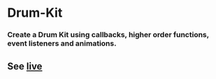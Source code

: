 # Drum-Kit

### Create a Drum Kit using callbacks, higher order functions, event listeners and animations.
## See [live]( https://botirmasharipov.github.io/Drum-Kit/)
